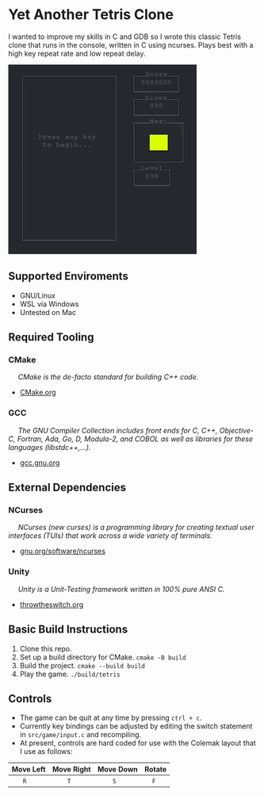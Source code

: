 # Yet Another Tetris Clone

I wanted to improve my skills in C and GDB so I wrote this classic Tetris clone that runs in the console, written in C using ncurses.  Plays best with a high key repeat rate and low repeat delay.

![Tetris Animated Gif](screenshots/tetris.gif)

## Supported Enviroments

- GNU/Linux
- WSL via Windows
- Untested on Mac


## Required Tooling

### CMake

&nbsp;&nbsp;&nbsp;&nbsp; *CMake is the de-facto standard for building C++ code.*

- [CMake.org](https://cmake.org/)

### GCC

&nbsp;&nbsp;&nbsp;&nbsp; *The GNU Compiler Collection includes front ends for C, C++, Objective-C, Fortran, Ada, Go, D, Modula-2, and COBOL as well as libraries for these languages (libstdc++,...).*

- [gcc.gnu.org](https://gcc.gnu.org/)


## External Dependencies

### NCurses

&nbsp;&nbsp;&nbsp;&nbsp; *NCurses (new curses) is a programming library for creating textual user interfaces (TUIs) that work across a wide variety of terminals.*

- [gnu.org/software/ncurses](https://www.gnu.org/software/ncurses/)

### Unity

&nbsp;&nbsp;&nbsp;&nbsp; *Unity is a Unit-Testing framework written in 100% pure ANSI C.*

- [throwtheswitch.org](https://www.throwtheswitch.org/unity)


## Basic Build Instructions

1. Clone this repo.
1. Set up a build directory for CMake. `cmake -B build`
1. Build the project. `cmake --build build`
1. Play the game. `./build/tetris`


## Controls

- The game can be quit at any time by pressing `ctrl + c`.
- Currently key bindings can be adjusted by editing the switch statement in `src/game/input.c` and recompiling.
- At present, controls are hard coded for use with the Colemak layout that I use as follows:

| Move Left | Move Right | Move Down | Rotate |
| --------- | ---------- | --------- | ------ |
| &nbsp;&nbsp;&nbsp;&nbsp;&nbsp;&nbsp;`R` | &nbsp;&nbsp;&nbsp;&nbsp;&nbsp;&nbsp;&nbsp;&nbsp;`T` | &nbsp;&nbsp;&nbsp;&nbsp;&nbsp;&nbsp;&nbsp;&nbsp;`S` | &nbsp;&nbsp;&nbsp;&nbsp;`F` |

